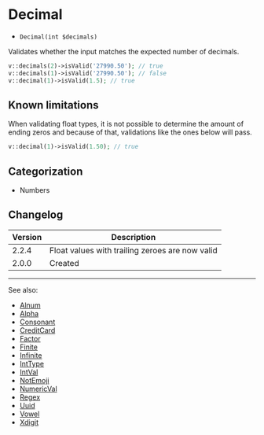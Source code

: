# Decimal

- `Decimal(int $decimals)`

Validates whether the input matches the expected number of decimals.

```php
v::decimals(2)->isValid('27990.50'); // true
v::decimals(1)->isValid('27990.50'); // false
v::decimal(1)->isValid(1.5); // true

```

## Known limitations

When validating float types, it is not possible to determine the amount of
ending zeros and because of that, validations like the ones below will pass.

```php
v::decimal(1)->isValid(1.50); // true
```

## Categorization

- Numbers

## Changelog

Version | Description
--------|-------------
  2.2.4 | Float values with trailing zeroes are now valid
  2.0.0 | Created

***
See also:

- [Alnum](Alnum.md)
- [Alpha](Alpha.md)
- [Consonant](Consonant.md)
- [CreditCard](CreditCard.md)
- [Factor](Factor.md)
- [Finite](Finite.md)
- [Infinite](Infinite.md)
- [IntType](IntType.md)
- [IntVal](IntVal.md)
- [NotEmoji](NotEmoji.md)
- [NumericVal](NumericVal.md)
- [Regex](Regex.md)
- [Uuid](Uuid.md)
- [Vowel](Vowel.md)
- [Xdigit](Xdigit.md)
